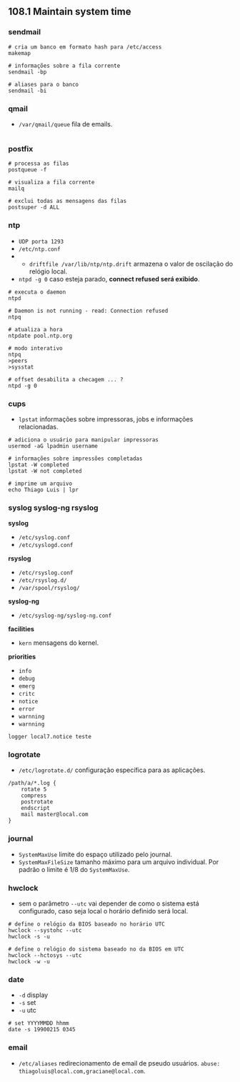 ## 108.1 Maintain system time

### sendmail

```shell
# cria um banco em formato hash para /etc/access
makemap

# informações sobre a fila corrente
sendmail -bp

# aliases para o banco
sendmail -bi
```

### qmail

* `/var/qmail/queue` fila de emails.

```shell
```

### postfix

```shell
# processa as filas
postqueue -f

# visualiza a fila corrente
mailq

# exclui todas as mensagens das filas
postsuper -d ALL
```

### ntp

* `UDP porta 1293`
* `/etc/ntp.conf`
* * `driftfile /var/lib/ntp/ntp.drift` armazena o valor de oscilação do relógio local.
* `ntpd -g 0` caso esteja parado, **connect refused será exibido**.

```shell
# executa o daemon
ntpd

# Daemon is not running - read: Connection refused
ntpq

# atualiza a hora
ntpdate pool.ntp.org

# modo interativo
ntpq
>peers
>sysstat

# offset desabilita a checagem ... ?
ntpd -g 0
```

### cups

* `lpstat` informações sobre impressoras, jobs e informações relacionadas.

```shell
# adiciona o usuário para manipular impressoras
usermod -aG lpadmin username

# informações sobre impressões completadas
lpstat -W completed
lpstat -W not completed

# imprime um arquivo
echo Thiago Luis | lpr
```

### syslog syslog-ng rsyslog

**syslog**
* `/etc/syslog.conf`
* `/etc/syslogd.conf`

**rsyslog**
* `/etc/rsyslog.conf`
* `/etc/rsyslog.d/`
* `/var/spool/rsyslog/`

**syslog-ng**
* `/etc/syslog-ng/syslog-ng.conf`

**facilities**
* `kern` mensagens do kernel.

**priorities**
* `info`
* `debug`
* `emerg`
* `critc`
* `notice`
* `error`
* `warnning`
* `warnning`

```shell
logger local7.notice teste
```

### logrotate

* `/etc/logrotate.d/` configuração específica para as aplicações.

```shell
/path/a/*.log {
    rotate 5
    compress
    postrotate
    endscript
    mail master@local.com
}
```

### journal

* `SystemMaxUse` limite do espaço utilizado pelo journal.
* `SystemMaxFileSize` tamanho máximo para um arquivo individual. Por padrão o limite é 1/8 do `SystemMaxUse`.


### hwclock

* sem o parâmetro `--utc` vai depender de como o sistema está configurado, caso seja local o horário definido será local.

```shell
# define o relógio da BIOS baseado no horário UTC
hwclock --systohc --utc
hwclock -s -u

# define o relógio do sistema baseado no da BIOS em UTC
hwclock --hctosys --utc
hwclock -w -u
```

### date

* `-d` display
* `-s` set
* `-u` utc

```shell
# set YYYYMMDD hhmm
date -s 19900215 0345
```

### email

* `/etc/aliases` redirecionamento de email de pseudo usuários. `abuse: thiagoluis@local.com,graciane@local.com`.
